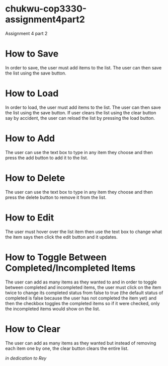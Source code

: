# chukwu-cop3330-assignment4part2
Assignment 4 part 2
# How to Save
In order to save, the user must add items to the list. The user can then save the list using the save button.

# How to Load
In order to load, the user must add items to the list. The user can then save the list using the save button. If user clears the list using the clear button say by accident, the user can reload the list by pressing the load button.

# How to Add
The user can use the text box to type in any item they choose and then press the add button to add it to the list. 

# How to Delete
The user can use the text box to type in any item they choose and then press the delete button to remove it from the list. 

# How to Edit
The user must hover over the list item then use the text box to change what the item says then click the edit button and it updates.

# How to Toggle Between Completed/Incompleted Items
The user can add as many items as they wanted to and in order to toggle between completed and incompleted items, the user must click on the item twice to change its completed status from false to true (the default status of completed is false because the user has not completed the item yet) and then the checkbox toggles the completed items so if it were checked, only the incompleted items would show on the list.

# How to Clear
The user can add as many items as they wanted but instead of removing each item one by one, the clear button clears the entire list.

*in dedication to Rey*
